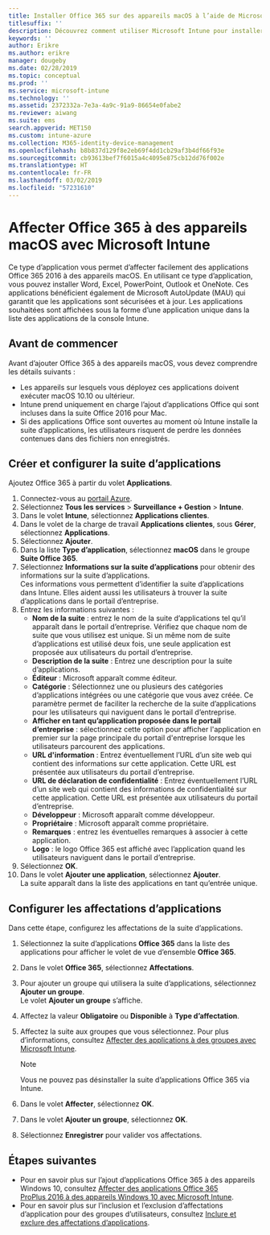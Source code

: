 ```yaml
---
title: Installer Office 365 sur des appareils macOS à l’aide de Microsoft Intune
titlesuffix: ''
description: Découvrez comment utiliser Microsoft Intune pour installer des applications Office 365 sur des appareils macOS.
keywords: ''
author: Erikre
ms.author: erikre
manager: dougeby
ms.date: 02/28/2019
ms.topic: conceptual
ms.prod: ''
ms.service: microsoft-intune
ms.technology: ''
ms.assetid: 2372332a-7e3a-4a9c-91a9-86654e0fabe2
ms.reviewer: aiwang
ms.suite: ems
search.appverid: MET150
ms.custom: intune-azure
ms.collection: M365-identity-device-management
ms.openlocfilehash: b8b837d129f8e2eb69f4dd1cb29af3b4df66f93e
ms.sourcegitcommit: cb93613bef7f6015a4c4095e875cb12dd76f002e
ms.translationtype: HT
ms.contentlocale: fr-FR
ms.lasthandoff: 03/02/2019
ms.locfileid: "57231610"
---
```

# <a name="assign-office-365-to-macos-devices-with-microsoft-intune"></a>Affecter Office 365 à des appareils macOS avec Microsoft Intune

Ce type d’application vous permet d’affecter facilement des applications Office 365 2016 à des appareils macOS. En utilisant ce type d’application, vous pouvez installer Word, Excel, PowerPoint, Outlook et OneNote. Ces applications bénéficient également de Microsoft AutoUpdate (MAU) qui garantit que les applications sont sécurisées et à jour. Les applications souhaitées sont affichées sous la forme d’une application unique dans la liste des applications de la console Intune.


## <a name="before-you-start"></a>Avant de commencer

Avant d’ajouter Office 365 à des appareils macOS, vous devez comprendre les détails suivants :

- Les appareils sur lesquels vous déployez ces applications doivent exécuter macOS 10.10 ou ultérieur.
- Intune prend uniquement en charge l’ajout d’applications Office qui sont incluses dans la suite Office 2016 pour Mac.
- Si des applications Office sont ouvertes au moment où Intune installe la suite d’applications, les utilisateurs risquent de perdre les données contenues dans des fichiers non enregistrés.

## <a name="create-and-configure-the-app-suite"></a>Créer et configurer la suite d’applications

Ajoutez Office 365 à partir du volet **Applications**.
1. Connectez-vous au [portail Azure](https://portal.azure.com).
2. Sélectionnez **Tous les services** > **Surveillance + Gestion** > **Intune**.
3. Dans le volet **Intune**, sélectionnez **Applications clientes**.
4. Dans le volet de la charge de travail **Applications clientes**, sous **Gérer**, sélectionnez **Applications**. 
5. Sélectionnez **Ajouter**.
6. Dans la liste **Type d’application**, sélectionnez **macOS** dans le groupe **Suite Office 365**.
7. Sélectionnez **Informations sur la suite d’applications** pour obtenir des informations sur la suite d’applications.  
    Ces informations vous permettent d’identifier la suite d’applications dans Intune. Elles aident aussi les utilisateurs à trouver la suite d’applications dans le portail d’entreprise.
8. Entrez les informations suivantes :
    - **Nom de la suite** : entrez le nom de la suite d’applications tel qu’il apparaît dans le portail d’entreprise. Vérifiez que chaque nom de suite que vous utilisez est unique. Si un même nom de suite d’applications est utilisé deux fois, une seule application est proposée aux utilisateurs du portail d’entreprise.
    - **Description de la suite** : Entrez une description pour la suite d’applications.
    - **Éditeur** : Microsoft apparaît comme éditeur.
    - **Catégorie** : Sélectionnez une ou plusieurs des catégories d’applications intégrées ou une catégorie que vous avez créée. Ce paramètre permet de faciliter la recherche de la suite d’applications pour les utilisateurs qui naviguent dans le portail d’entreprise.
    - **Afficher en tant qu’application proposée dans le portail d’entreprise** : sélectionnez cette option pour afficher l'application en premier sur la page principale du portail d'entreprise lorsque les utilisateurs parcourent des applications.
    - **URL d'information** : Entrez éventuellement l’URL d’un site web qui contient des informations sur cette application. Cette URL est présentée aux utilisateurs du portail d’entreprise.
    - **URL de déclaration de confidentialité** : Entrez éventuellement l’URL d’un site web qui contient des informations de confidentialité sur cette application. Cette URL est présentée aux utilisateurs du portail d’entreprise.
    - **Développeur** : Microsoft apparaît comme développeur.
    - **Propriétaire** : Microsoft apparaît comme propriétaire.
    - **Remarques** : entrez les éventuelles remarques à associer à cette application.
    - **Logo** : le logo Office 365 est affiché avec l’application quand les utilisateurs naviguent dans le portail d’entreprise.
9. Sélectionnez **OK**.
10. Dans le volet **Ajouter une application**, sélectionnez **Ajouter**.  
    La suite apparaît dans la liste des applications en tant qu’entrée unique.

## <a name="configure-app-assignments"></a>Configurer les affectations d’applications

Dans cette étape, configurez les affectations de la suite d’applications. 

1. Sélectionnez la suite d’applications **Office 365** dans la liste des applications pour afficher le volet de vue d’ensemble **Office 365**.
2. Dans le volet **Office 365**, sélectionnez **Affectations**.
3. Pour ajouter un groupe qui utilisera la suite d’applications, sélectionnez **Ajouter un groupe**.  
    Le volet **Ajouter un groupe** s’affiche.
4. Affectez la valeur **Obligatoire** ou **Disponible** à **Type d’affectation**.
5. Affectez la suite aux groupes que vous sélectionnez. Pour plus d’informations, consultez [Affecter des applications à des groupes avec Microsoft Intune](apps-deploy.md).

    >[!Note]
    > Vous ne pouvez pas désinstaller la suite d’applications Office 365 via Intune.

5. Dans le volet **Affecter**, sélectionnez **OK**.
6. Dans le volet **Ajouter un groupe**, sélectionnez **OK**.
7. Sélectionnez **Enregistrer** pour valider vos affectations.

## <a name="next-steps"></a>Étapes suivantes

- Pour en savoir plus sur l’ajout d’applications Office 365 à des appareils Windows 10, consultez [Affecter des applications Office 365 ProPlus 2016 à des appareils Windows 10 avec Microsoft Intune](apps-add-office365.md).
- Pour en savoir plus sur l’inclusion et l’exclusion d’affectations d’application pour des groupes d’utilisateurs, consultez [Inclure et exclure des affectations d’applications](apps-inc-exl-assignments.md).
